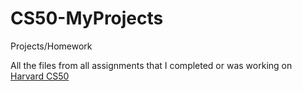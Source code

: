 # CS50-MyProjects
Projects/Homework

All the files from all assignments that I completed or was working on [Harvard CS50](https://cs50.harvard.edu/college/2020/spring/) 
